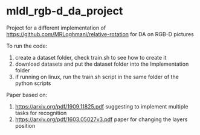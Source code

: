 # mldl_rgb-d_da_project
Project for a different implementation of https://github.com/MRLoghmani/relative-rotation for DA on RGB-D pictures

To run the code:

1) create a dataset folder, check train.sh to see how to create it
2) download datasets and put the dataset folder into the Implementation folder
3) if running on linux, run the train.sh script in the same folder of the python scripts

Paper based on:

1) https://arxiv.org/pdf/1909.11825.pdf suggesting to implement multiple tasks for recognition
2) https://arxiv.org/pdf/1603.05027v3.pdf paper for changing the layers position
